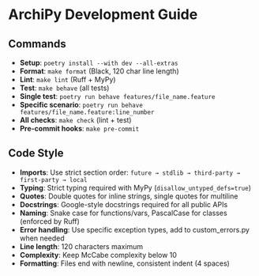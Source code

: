 # ArchiPy Development Guide

## Commands
- **Setup**: `poetry install --with dev --all-extras`
- **Format**: `make format` (Black, 120 char line length)
- **Lint**: `make lint` (Ruff + MyPy)
- **Test**: `make behave` (all tests)
- **Single test**: `poetry run behave features/file_name.feature`
- **Specific scenario**: `poetry run behave features/file_name.feature:line_number`
- **All checks**: `make check` (lint + test)
- **Pre-commit hooks**: `make pre-commit`

## Code Style
- **Imports**: Use strict section order: `future → stdlib → third-party → first-party → local`
- **Typing**: Strict typing required with MyPy (`disallow_untyped_defs=true`)
- **Quotes**: Double quotes for inline strings, single quotes for multiline
- **Docstrings**: Google-style docstrings required for all public APIs
- **Naming**: Snake case for functions/vars, PascalCase for classes (enforced by Ruff)
- **Error handling**: Use specific exception types, add to custom_errors.py when needed
- **Line length**: 120 characters maximum
- **Complexity**: Keep McCabe complexity below 10
- **Formatting**: Files end with newline, consistent indent (4 spaces)
